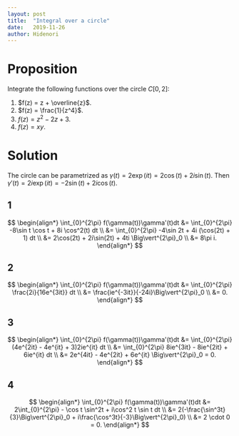 ```yaml
---
layout: post
title:  "Integral over a circle"
date:   2019-11-26
author: Hidenori
---
```


# Proposition
Integrate the following functions over the circle $C[0, 2]$:
1. $f(z) = z + \overline{z}$.
1. $f(z) = \frac{1}{z^4}$.
1. $f(z) = z^2 - 2z + 3$.
1. $f(z) = xy$.

# Solution
The circle can be parametrized as $\gamma(t) = 2\exp(it) = 2\cos(t) + 2i\sin(t)$.
Then $\gamma'(t) = 2i\exp(it) = -2\sin(t) + 2i\cos(t)$.

## 1

$$
\begin{align*}
  \int_{0}^{2\pi} f(\gamma(t))\gamma'(t)dt
    &= \int_{0}^{2\pi} -8\sin t \cos t + 8i \cos^2(t) dt \\
    &= \int_{0}^{2\pi} -4\sin 2t + 4i (\cos(2t) + 1) dt \\
    &= 2\cos(2t) + 2i\sin(2t) + 4ti \Big\vert^{2\pi}_0 \\
    &= 8\pi i.
\end{align*}
$$

## 2

$$
\begin{align*}
  \int_{0}^{2\pi} f(\gamma(t))\gamma'(t)dt
    &= \int_{0}^{2\pi} \frac{2i}{16e^{3it}} dt \\
    &= \frac{ie^{-3it}}{-24i}\Big\vert^{2\pi}_0 \\
    &= 0.
\end{align*}
$$

##  3

$$
\begin{align*}
  \int_{0}^{2\pi} f(\gamma(t))\gamma'(t)dt
    &= \int_{0}^{2\pi} (4e^{2it} - 4e^{it} + 3)2ie^{it} dt \\
    &= \int_{0}^{2\pi} 8ie^{3it} - 8ie^{2it} + 6ie^{it} dt \\
    &= 2e^{4it} - 4e^{2it} + 6e^{it} \Big\vert^{2\pi}_0 = 0.
\end{align*}
$$

##  4

$$
\begin{align*}
  \int_{0}^{2\pi} f(\gamma(t))\gamma'(t)dt
    &= 2\int_{0}^{2\pi} - \cos t \sin^2t + i\cos^2 t \sin t dt \\
    &= 2(-\frac{\sin^3t}{3}\Big\vert^{2\pi}_0 + i\frac{\cos^3t}{-3}\Big\vert^{2\pi}_0) \\
    &= 2 \cdot 0 = 0.
\end{align*}
$$
